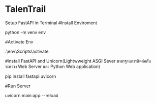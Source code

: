 # TalenTrail

Setup FastAPI in Terminal 
#Install Enviroment

python -m venv env 

#Activate Env

.\env\Scripts\activate

#install FastAPI and Unicorn(Lightwweight ASGI Sever มาตรฐานการติดต่อกันระหว่าง Web Server และ Python Web application)

pip install fastapi uvicorn



#Run Server 

uvicorn main:app --reload     